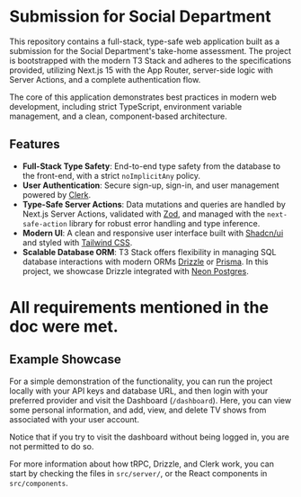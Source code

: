 # Submission for Social Department

This repository contains a full-stack, type-safe web application built as a submission for the Social Department's take-home assessment. The project is bootstrapped with the modern T3 Stack and adheres to the specifications provided, utilizing Next.js 15 with the App Router, server-side logic with Server Actions, and a complete authentication flow.

The core of this application demonstrates best practices in modern web development, including strict TypeScript, environment variable management, and a clean, component-based architecture.

## Features

*   **Full-Stack Type Safety**: End-to-end type safety from the database to the front-end, with a strict `noImplicitAny` policy.
*   **User Authentication**: Secure sign-up, sign-in, and user management powered by [Clerk](https://clerk.com/).
*   **Type-Safe Server Actions**: Data mutations and queries are handled by Next.js Server Actions, validated with [Zod](https://zod.dev/), and managed with the `next-safe-action` library for robust error handling and type inference.
*   **Modern UI**: A clean and responsive user interface built with [Shadcn/ui](https://ui.shadcn.com/) and styled with [Tailwind CSS](https://tailwindcss.com/).
*   **Scalable Database ORM**: T3 Stack offers flexibility in managing SQL database interactions with modern ORMs [Drizzle](https://orm.drizzle.team/) or [Prisma](https://prisma.io/). In this project, we showcase Drizzle integrated with [Neon Postgres](https://neon.com/).

# All requirements mentioned in the doc were met.

## Example Showcase

For a simple demonstration of the functionality, you can run the project locally with your API keys and database URL, and then login with your preferred provider and visit the Dashboard (`/dashboard`). Here, you can view some personal information, and add, view, and delete TV shows from associated with your user account.

Notice that if you try to visit the dashboard without being logged in, you are not permitted to do so.

For more information about how tRPC, Drizzle, and Clerk work, you can start by checking the files in `src/server/`, or the React components in `src/components`.
